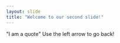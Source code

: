 ```yaml
---
layout: slide
title: "Welcome to our second slide!"
---
```

"I am a quote"
Use the left arrow to go back!
